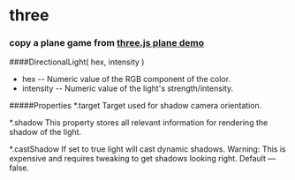 # three
### copy a plane game from [three.js plane demo](http://www.jianshu.com/p/92771817c73f)

####DirectionalLight( hex, intensity )
* hex -- Numeric value of the RGB component of the color. 
* intensity -- Numeric value of the light's strength/intensity.

#####Properties
*.target
Target used for shadow camera orientation.

*.shadow
This property stores all relevant information for rendering the shadow of the light.

*.castShadow
If set to true light will cast dynamic shadows. Warning: This is expensive and requires tweaking to get shadows looking right.
Default — false.